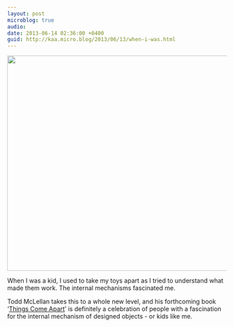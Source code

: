 ```yaml
---
layout: post
microblog: true
audio: 
date: 2013-06-14 02:36:00 +0400
guid: http://kaa.micro.blog/2013/06/13/when-i-was.html
---
```

<img src="https://micro.kaa.bz/uploads/2018/57131b0035.jpg" alt="" width="660" height="495" class="alignnone size-full wp-image-627" />

When I was a kid, I used to take my toys apart as I tried to understand what made them work. The internal mechanisms fascinated me.

Todd McLellan takes this to a whole new level, and his forthcoming book ‘<a href="http://thamesandhudsonusa.com/books/things-come-apart-hardcover/">Things Come Apart</a>’ is definitely a celebration of people with a fascination for the internal mechanism of designed objects - or kids like me.
